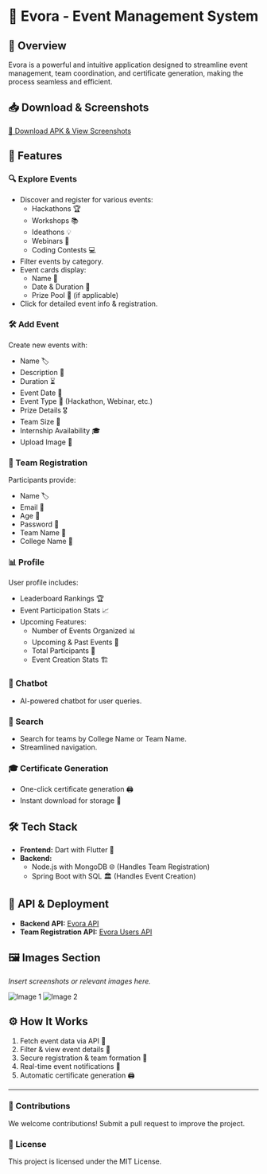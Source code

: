 # 🚀 Evora - Event Management System

## 📌 Overview
Evora is a powerful and intuitive application designed to streamline event management, team coordination, and certificate generation, making the process seamless and efficient.

## 📥 Download & Screenshots
[📎 Download APK & View Screenshots](https://drive.google.com/drive/folders/1m2hXJb5Jzd3-cUC-HBO5paB4kGhm3X5i?usp=sharing)

## 🎯 Features
### 🔍 Explore Events
- Discover and register for various events:
  - Hackathons 🏆
  - Workshops 📚
  - Ideathons 💡
  - Webinars 🎤
  - Coding Contests 💻
- Filter events by category.
- Event cards display:
  - Name 📝
  - Date & Duration 📅
  - Prize Pool 🎁 (if applicable)
- Click for detailed event info & registration.

### 🛠️ Add Event
Create new events with:
- Name 🏷️
- Description 📝
- Duration ⏳
- Event Date 📅
- Event Type 🔖 (Hackathon, Webinar, etc.)
- Prize Details 🎖️
- Team Size 👥
- Internship Availability 🎓
- Upload Image 📸

### 🏅 Team Registration
Participants provide:
- Name 🏷️
- Email 📧
- Age 🎂
- Password 🔐
- Team Name 👥
- College Name 🏫

### 📊 Profile
User profile includes:
- Leaderboard Rankings 🏆
- Event Participation Stats 📈
- Upcoming Features:
  - Number of Events Organized 📊
  - Upcoming & Past Events 📆
  - Total Participants 👥
  - Event Creation Stats 🏗️

### 🤖 Chatbot
- AI-powered chatbot for user queries.

### 🔎 Search
- Search for teams by College Name or Team Name.
- Streamlined navigation.

### 🎓 Certificate Generation
- One-click certificate generation 🖨️
- Instant download for storage 📂

## 🛠️ Tech Stack
- **Frontend:** Dart with Flutter 🎨
- **Backend:**
  - Node.js with MongoDB 🌐 (Handles Team Registration)
  - Spring Boot with SQL 🏛️ (Handles Event Creation)

## 🔗 API & Deployment
- **Backend API:** [Evora API](https://powerful-art-production.up.railway.app/events)
- **Team Registration API:** [Evora Users API](https://evora-production.up.railway.app/api/users)

## 🖼️ Images Section
_Insert screenshots or relevant images here._

![Image 1](path/to/image1.png)
![Image 2](path/to/image2.png)

## ⚙️ How It Works
1. Fetch event data via API 🔄
2. Filter & view event details 🎯
3. Secure registration & team formation 🔐
4. Real-time event notifications 📢
5. Automatic certificate generation 🖨️

---

### 🤝 Contributions
We welcome contributions! Submit a pull request to improve the project.

### 📝 License
This project is licensed under the MIT License.
